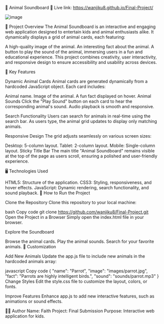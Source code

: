 
🐾 Animal Soundboard 🐾
Live link: https://wanjiku8.github.io/Final-Project/


![image](https://github.com/user-attachments/assets/94c32785-fd3c-4b4a-9678-727fcba75982)

🎉 Project Overview
The Animal Soundboard is an interactive and engaging web application designed to entertain kids and animal enthusiasts alike. It dynamically displays a grid of animal cards, each featuring:

A high-quality image of the animal.
An interesting fact about the animal.
A button to play the sound of the animal, immersing users in a fun and educational experience.
This project combines creativity, user interactivity, and responsive design to ensure accessibility and usability across devices.

🌟 Key Features

Dynamic Animal Cards
Animal cards are generated dynamically from a hardcoded JavaScript object. Each card includes:

Animal name.
Image of the animal.
A fun fact displayed on hover.
Animal Sounds
Click the "Play Sound" button on each card to hear the corresponding animal's sound. Audio playback is smooth and responsive.

Search Functionality
Users can search for animals in real-time using the search bar. As users type, the animal grid updates to display only matching animals.

Responsive Design
The grid adjusts seamlessly on various screen sizes:

Desktop: 5-column layout.
Tablet: 2-column layout.
Mobile: Single-column layout.
Sticky Title Bar
The main title "Animal Soundboard" remains visible at the top of the page as users scroll, ensuring a polished and user-friendly experience.

🖥️ Technologies Used

HTML5: Structure of the application.
CSS3: Styling, responsiveness, and hover effects.
JavaScript: Dynamic rendering, search functionality, and sound playback.
🚀 How to Run the Project

Clone the Repository
Clone this repository to your local machine:

bash
Copy code
git clone https://github.com/wanjiku8/Final-Project.git
Open the Project in a Browser
Simply open the index.html file in your browser.

Explore the Soundboard

Browse the animal cards.
Play the animal sounds.
Search for your favorite animals.
🔧 Customization

Add New Animals
Update the app.js file to include new animals in the hardcoded animals array:

javascript
Copy code
{
  "name": "Parrot",
  "image": "images/parrot.jpg",
  "fact": "Parrots are highly intelligent birds.",
  "sound": "sounds/parrot.mp3"
}
Change Styles
Edit the style.css file to customize the layout, colors, or fonts.

Improve Features
Enhance app.js to add new interactive features, such as animations or sound effects.

👨‍💻 Author
Name: Faith
Project: Final Submission
Purpose: Interactive web application for kids.

